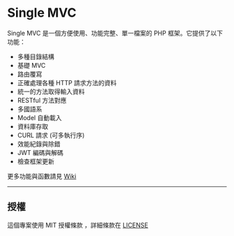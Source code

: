 # Single MVC

Single MVC 是一個方便使用、功能完整、單一檔案的 PHP 框架。它提供了以下功能：

* 多種目錄結構
* 基礎 MVC
* 路由覆寫
* 正確處理各種 HTTP 請求方法的資料
* 統一的方法取得輸入資料
* RESTful 方法對應
* 多國語系
* Model 自動載入
* 資料庫存取
* CURL 請求 (可多執行序)
* 效能紀錄與除錯
* JWT 編碼與解碼
* 檢查框架更新

更多功能與函數請見 [Wiki](https://github.com/kouji6309/SingleMVC/wiki)

---

## 授權

這個專案使用 MIT 授權條款 ，詳細條款在 [LICENSE](LICENSE.md)